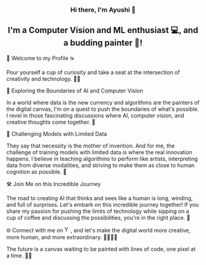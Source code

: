 <h3 align="center">
Hi there, I'm Ayushi 👋
</h3>

<h2 align="center">
I'm a Computer Vision and ML enthusiast 💻, and a budding painter 🎨!
</h2> 

🚀 Welcome to my Profile ☕

Pour yourself a cup of curiosity and take a seat at the intersection of creativity and technology. 🧠🤖

🌌 Exploring the Boundaries of AI and Computer Vision

In a world where data is the new currency and algorithms are the painters of the digital canvas, I'm on a quest to push the boundaries of what's possible. I revel in those fascinating discussions where AI, computer vision, and creative thoughts come together. 🤯

🤖 Challenging Models with Limited Data

They say that necessity is the mother of invention. And for me, the challenge of training models with limited data is where the real innovation happens. I believe in teaching algorithms to perform like artists, interpreting data from diverse modalities, and striving to make them as close to human cognition as possible. 🎨

🛠️ Join Me on this Incredible Journey

The road to creating AI that thinks and sees like a human is long, winding, and full of surprises. Let's embark on this incredible journey together! If you share my passion for pushing the limits of technology while sipping on a cup of coffee and discussing the possibilities, you're in the right place. 🌟

🌐 Connect with me on <a href="https://www.linkedin.com/in/ayushi-sharma-599a1812a/"><img src="https://raw.githubusercontent.com/yushi1007/yushi1007/main/images/linkedin.svg" alt="Yu Shi | LinkedIn" width="16px"/></a>, and let's make the digital world more creative, more human, and more extraordinary. 👨‍💻👩‍💻

The future is a canvas waiting to be painted with lines of code, one pixel at a time. 🎨✨
